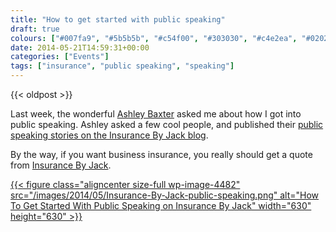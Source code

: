```yaml
---
title: "How to get started with public speaking"
draft: true
colours: ["#007fa9", "#5b5b5b", "#c54f00", "#303030", "#c4e2ea", "#020202", "#e4bfb8"]
date: 2014-05-21T14:59:31+00:00
categories: ["Events"]
tags: ["insurance", "public speaking", "speaking"]
---
```


{{< oldpost >}}

Last week, the wonderful [Ashley Baxter](http://twitter.com/iamashley) asked me about how I got into public speaking. Ashley asked a few cool people, and published their [public speaking stories on the Insurance By Jack blog](http://insurancebyjack.co.uk/business-and-marketing/2014/05/20/how-to-get-started-with-public-speaking.html).

By the way, if you want business insurance, you really should get a quote from [Insurance By Jack](http://insurancebyjack.co.uk/).

[{{< figure class="aligncenter size-full wp-image-4482" src="/images/2014/05/Insurance-By-Jack-public-speaking.png" alt="How To Get Started With Public Speaking on Insurance By Jack" width="630" height="630" >}}](http://insurancebyjack.co.uk/business-and-marketing/2014/05/20/how-to-get-started-with-public-speaking.html)

	